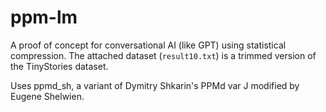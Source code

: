 # ppm-lm

A proof of concept for conversational AI (like GPT) using statistical compression. The attached dataset (`result10.txt`) is a trimmed version of the TinyStories dataset.

Uses ppmd_sh, a variant of Dymitry Shkarin's PPMd var J modified by Eugene Shelwien.
